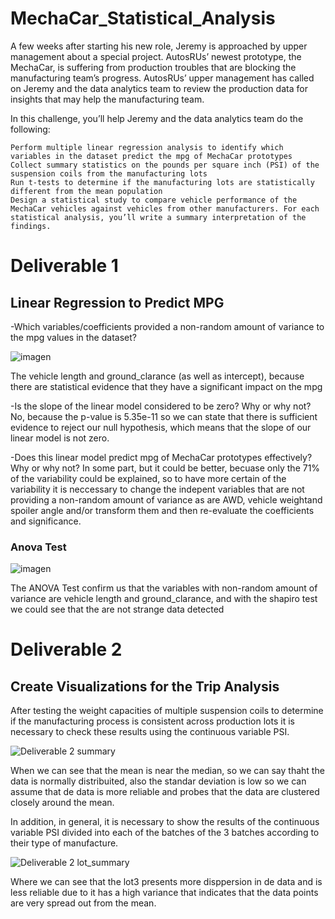 # MechaCar_Statistical_Analysis

A few weeks after starting his new role, Jeremy is approached by upper management about a special project. AutosRUs’ newest prototype, the MechaCar, is suffering from production troubles that are blocking the manufacturing team’s progress. AutosRUs’ upper management has called on Jeremy and the data analytics team to review the production data for insights that may help the manufacturing team.

In this challenge, you’ll help Jeremy and the data analytics team do the following:

    Perform multiple linear regression analysis to identify which variables in the dataset predict the mpg of MechaCar prototypes
    Collect summary statistics on the pounds per square inch (PSI) of the suspension coils from the manufacturing lots
    Run t-tests to determine if the manufacturing lots are statistically different from the mean population
    Design a statistical study to compare vehicle performance of the MechaCar vehicles against vehicles from other manufacturers. For each statistical analysis, you’ll write a summary interpretation of the findings.


# Deliverable 1 
## Linear Regression to Predict MPG

-Which variables/coefficients provided a non-random amount of variance to the mpg values in the dataset?

![imagen](https://user-images.githubusercontent.com/21062253/150080471-a2c86b96-6aae-45cd-8b74-569b8d2f3c1e.png)

The vehicle length and ground_clarance (as well as intercept), because there are statistical evidence that they have a significant impact on the mpg

-Is the slope of the linear model considered to be zero? Why or why not?
No, because the p-value is 5.35e-11 so we can state that there is sufficient evidence to reject our null hypothesis, which means that the slope of our linear model is not zero.

-Does this linear model predict mpg of MechaCar prototypes effectively? Why or why not? 
In some part, but it could be better, becuase only the 71% of the variability could be explained, so to have more certain of the variability it is neccessary to change the indepent variables that are not providing a non-random amount of variance as are AWD, vehicle weightand spoiler angle and/or transform them and then re-evaluate the coefficients and significance.

### Anova Test
![imagen](https://user-images.githubusercontent.com/21062253/150087890-83a05845-4866-4fad-80ab-8a63c4ead439.png)

The ANOVA Test confirm us that the variables with non-random amount of variance are vehicle length and ground_clarance, and with the shapiro test we could see that the are not strange data detected

# Deliverable 2
## Create Visualizations for the Trip Analysis
After testing the weight capacities of multiple suspension coils to determine if the manufacturing process is consistent across production lots it is necessary to check these results using the continuous variable PSI.

![Deliverable 2 summary](https://user-images.githubusercontent.com/21062253/152916722-696f1c46-351e-4b8d-ba77-74bc7c425cf3.png)

When we can see that the mean is near the median, so we can say thaht the data is normally distribuited, also the standar deviation is low so we can assume that de data is more reliable and probes that the data are clustered closely around the mean.

In addition, in general, it is necessary to show the results of the continuous variable PSI divided into each of the batches of the 3 batches according to their type of manufacture.

![Deliverable 2 lot_summary](https://user-images.githubusercontent.com/21062253/152917856-f40b08a1-2d3e-4549-8357-aad5587d1073.png)

Where we can see that the lot3 presents more disppersion in de data and is less reliable due to it has a high variance that indicates that the data points are very spread out from the mean.


